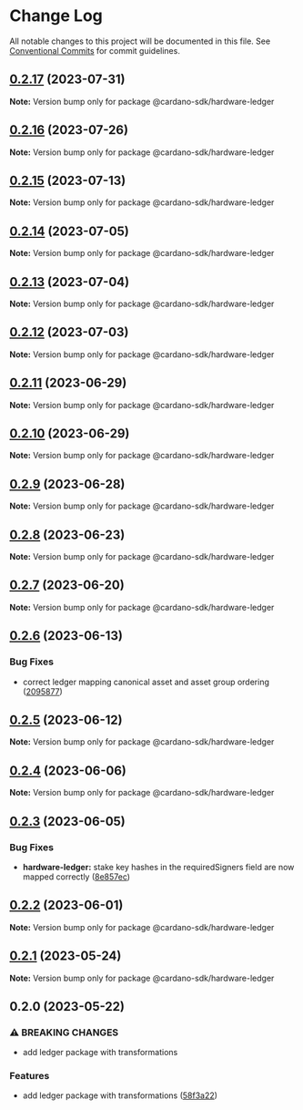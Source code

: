 # Change Log

All notable changes to this project will be documented in this file.
See [Conventional Commits](https://conventionalcommits.org) for commit guidelines.

## [0.2.17](https://github.com/input-output-hk/cardano-js-sdk/compare/@cardano-sdk/hardware-ledger@0.2.16...@cardano-sdk/hardware-ledger@0.2.17) (2023-07-31)

**Note:** Version bump only for package @cardano-sdk/hardware-ledger

## [0.2.16](https://github.com/input-output-hk/cardano-js-sdk/compare/@cardano-sdk/hardware-ledger@0.2.15...@cardano-sdk/hardware-ledger@0.2.16) (2023-07-26)

**Note:** Version bump only for package @cardano-sdk/hardware-ledger

## [0.2.15](https://github.com/input-output-hk/cardano-js-sdk/compare/@cardano-sdk/hardware-ledger@0.2.14...@cardano-sdk/hardware-ledger@0.2.15) (2023-07-13)

**Note:** Version bump only for package @cardano-sdk/hardware-ledger

## [0.2.14](https://github.com/input-output-hk/cardano-js-sdk/compare/@cardano-sdk/hardware-ledger@0.2.13...@cardano-sdk/hardware-ledger@0.2.14) (2023-07-05)

**Note:** Version bump only for package @cardano-sdk/hardware-ledger

## [0.2.13](https://github.com/input-output-hk/cardano-js-sdk/compare/@cardano-sdk/hardware-ledger@0.2.12...@cardano-sdk/hardware-ledger@0.2.13) (2023-07-04)

**Note:** Version bump only for package @cardano-sdk/hardware-ledger

## [0.2.12](https://github.com/input-output-hk/cardano-js-sdk/compare/@cardano-sdk/hardware-ledger@0.2.11...@cardano-sdk/hardware-ledger@0.2.12) (2023-07-03)

**Note:** Version bump only for package @cardano-sdk/hardware-ledger

## [0.2.11](https://github.com/input-output-hk/cardano-js-sdk/compare/@cardano-sdk/hardware-ledger@0.2.10...@cardano-sdk/hardware-ledger@0.2.11) (2023-06-29)

**Note:** Version bump only for package @cardano-sdk/hardware-ledger

## [0.2.10](https://github.com/input-output-hk/cardano-js-sdk/compare/@cardano-sdk/hardware-ledger@0.2.9...@cardano-sdk/hardware-ledger@0.2.10) (2023-06-29)

**Note:** Version bump only for package @cardano-sdk/hardware-ledger

## [0.2.9](https://github.com/input-output-hk/cardano-js-sdk/compare/@cardano-sdk/hardware-ledger@0.2.8...@cardano-sdk/hardware-ledger@0.2.9) (2023-06-28)

**Note:** Version bump only for package @cardano-sdk/hardware-ledger

## [0.2.8](https://github.com/input-output-hk/cardano-js-sdk/compare/@cardano-sdk/hardware-ledger@0.2.7...@cardano-sdk/hardware-ledger@0.2.8) (2023-06-23)

**Note:** Version bump only for package @cardano-sdk/hardware-ledger

## [0.2.7](https://github.com/input-output-hk/cardano-js-sdk/compare/@cardano-sdk/hardware-ledger@0.2.6...@cardano-sdk/hardware-ledger@0.2.7) (2023-06-20)

**Note:** Version bump only for package @cardano-sdk/hardware-ledger

## [0.2.6](https://github.com/input-output-hk/cardano-js-sdk/compare/@cardano-sdk/hardware-ledger@0.2.5...@cardano-sdk/hardware-ledger@0.2.6) (2023-06-13)

### Bug Fixes

* correct ledger mapping canonical asset and asset group ordering ([2095877](https://github.com/input-output-hk/cardano-js-sdk/commit/20958773d2885ee3e1934363dce96b4e8cea96a7))

## [0.2.5](https://github.com/input-output-hk/cardano-js-sdk/compare/@cardano-sdk/hardware-ledger@0.2.4...@cardano-sdk/hardware-ledger@0.2.5) (2023-06-12)

**Note:** Version bump only for package @cardano-sdk/hardware-ledger

## [0.2.4](https://github.com/input-output-hk/cardano-js-sdk/compare/@cardano-sdk/hardware-ledger@0.2.3...@cardano-sdk/hardware-ledger@0.2.4) (2023-06-06)

**Note:** Version bump only for package @cardano-sdk/hardware-ledger

## [0.2.3](https://github.com/input-output-hk/cardano-js-sdk/compare/@cardano-sdk/hardware-ledger@0.2.2...@cardano-sdk/hardware-ledger@0.2.3) (2023-06-05)

### Bug Fixes

* **hardware-ledger:** stake key hashes in the requiredSigners field are now mapped correctly ([8e857ec](https://github.com/input-output-hk/cardano-js-sdk/commit/8e857ec022c03cd86e6c247d8333b68765fb0f2e))

## [0.2.2](https://github.com/input-output-hk/cardano-js-sdk/compare/@cardano-sdk/hardware-ledger@0.2.1...@cardano-sdk/hardware-ledger@0.2.2) (2023-06-01)

**Note:** Version bump only for package @cardano-sdk/hardware-ledger

## [0.2.1](https://github.com/input-output-hk/cardano-js-sdk/compare/@cardano-sdk/hardware-ledger@0.2.0...@cardano-sdk/hardware-ledger@0.2.1) (2023-05-24)

**Note:** Version bump only for package @cardano-sdk/hardware-ledger

## 0.2.0 (2023-05-22)

### ⚠ BREAKING CHANGES

* add ledger package with transformations

### Features

* add ledger package with transformations ([58f3a22](https://github.com/input-output-hk/cardano-js-sdk/commit/58f3a227d466c0083bcfe9243311ac2bca4e48df))
